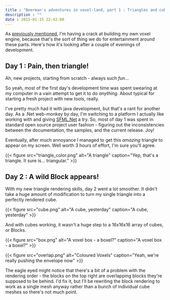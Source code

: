 ```yaml
---
title : "Beerman's adventures in voxel-land, part 1 : Triangles and cubes and blocks, oh my!"
description : ""
date : 2015-01-15 22:42:00
---
```


As [previously mentioned](/blog/2015/01/14/beermans-adventures-voxel-land), I'm having a crack at building my own voxel engine, because that's the sort of thing we do for entertainment around these parts. Here's how it's looking after a couple of evenings of development.

<!--more-->
 
## Day 1 : Pain, then triangle!

Ah, new projects, starting from scratch - always such *fun*... 

So yeah, most of the first day's development time was spent swearing at my computer in a vain attempt to get it to do _anything._ About typical for starting a fresh project with new tools, really.

I've pretty much had it with java development, but that's a rant for another day. As a .Net web-monkey by day, I'm switching to a platform I actually like working with and giving [SFML.Net](http://www.sfml-dev.org/index.php) a try. So, most of day 1 was spent in standard open source project user fashion - figuring out the inconsistencies between the documentation, the samples, and the current release. Joy!

Eventually, after much annoyance I managed to get this _amazing_ triangle to appear on my screen. Well worth 3 hours of effort, I'm sure you'll agree.

{{< figure src="triangle_color.png" alt="A triangle" caption="Yep, that's a triangle. It sure is... triangular." >}}

## Day 2 : A wild Block appears!

With my new triangle rendering skills, day 2 went a lot smoother. It didn't take a huge amount of modification to turn my single triangle into a perfectly rendered cube.

{{< figure src="cube.png" alt="A cube, yesterday" caption="A cube, yesterday" >}}

And with cubes working, it wasn't a huge step to a 16x16x16 array of cubes, or Blocks.

{{< figure src="box.png" alt="A voxel box - a boxel?" caption="A voxel box - a boxel?" >}}

{{< figure src="overlap.png" alt="Coloured Voxels" caption="Yeah, we're really pushing the envelope now" >}}

The eagle eyed might notice that there's a bit of a problem with the rendering order - the blocks on the top right are overlapping blocks they're supposed to be behind. I'd fix it, but I'll be rewriting the block rendering to work as a single mesh anyway rather than a bunch of individual cube meshes so there's not much point.
